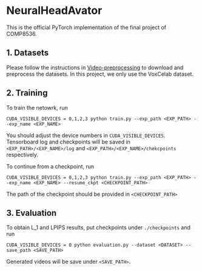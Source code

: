 # NeuralHeadAvator

This is the official PyTorch implementation of the final project of COMP8536.

## 1. Datasets
Please follow the instructions in [Video-preprocessing](https://github.com/AliaksandrSiarohin/video-preprocessing) to download and preprocess the datasets. In this project, we only use the VoxCelab dataset.

## 2. Training

To train the netowrk, run
```shell script
CUDA_VISIBLE_DEVICES = 0,1,2,3 python train.py --exp_path <EXP_PATH> --exp_name <EXP_NAME>
```
You should adjust the device numbers in `CUDA_VISIBLE_DEVICES`. Tensorboard log and checkpoints will be saved in `<EXP_PATH>/<EXP_NAME>/log` and `<EXP_PATH>/<EXP_NAME>/chekcpoints` respectively.

To continue from a checkpoint, run
```shell script
CUDA_VISIBLE_DEVICES = 0,1,2,3 python train.py --exp_path <EXP_PATH> --exp_name <EXP_NAME> --resume_ckpt <CHECKPOINT_PATH>
```
The path of the checkpoint should be provided in `<CHECKPOINT_PATH>`

## 3. Evaluation
To obtain L_1 and LPIPS results, put checkpoints under `./checkpoints` and run
```shell script
CUDA_VISIBLE_DEVICES = 0 python evaluation.py --dataset <DATASET> --save_path <SAVE_PATH>
```
Generated videos will be save under `<SAVE_PATH>`.
